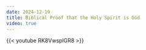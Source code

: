 ```yaml
---
date: 2024-12-19
title: Biblical Proof that the Holy Spirit is God
video: true
---
```



{{< youtube RK8VwsplGR8 >}}
